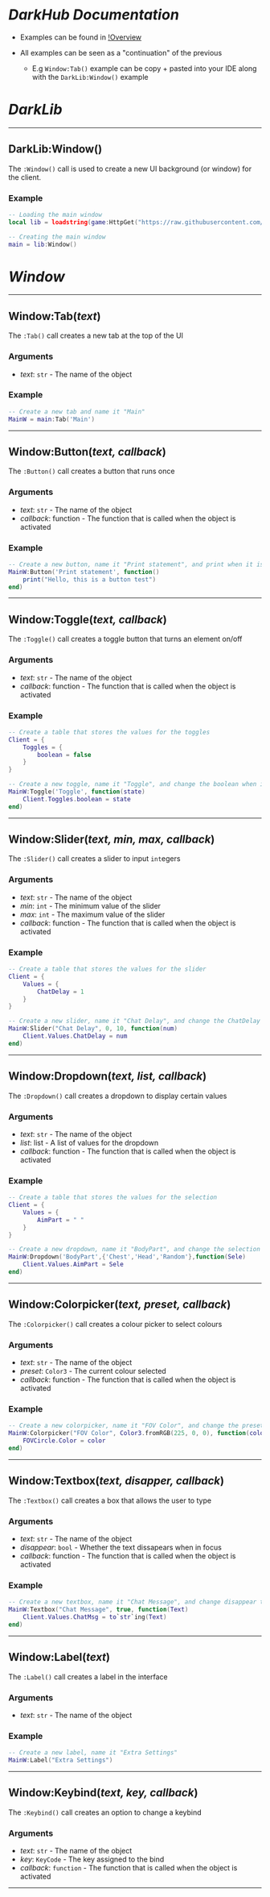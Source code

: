 
# ***DarkHub Documentation***

- Examples can be found in [!Overview](docs/!Overview)

- All examples can be seen as a "continuation" of the previous
  - E.g `Window:Tab()` example can be copy + pasted into your IDE along with the `DarkLib:Window()` example

# *DarkLib*
---
<!-------------------------------------------------------------------------------------------------------------->
## DarkLib:Window()

The `:Window()` call is used to create a new UI background (or window) for the client.

### Example

```lua
-- Loading the main window
local lib = loadstring(game:HttpGet("https://raw.githubusercontent.com/..."))()

-- Creating the main window
main = lib:Window()
```

# *Window*

---
<!-------------------------------------------------------------------------------------------------------------->
## Window:Tab(*text*)

The `:Tab()` call creates a new tab at the top of the UI

### Arguments

- *text*: `str` - The name of the object

### Example

```lua
-- Create a new tab and name it "Main"
MainW = main:Tab('Main')
```

---
<!-------------------------------------------------------------------------------------------------------------->
## Window:Button(*text, callback*)

The `:Button()` call creates a button that runs once

### Arguments

- *text*: `str` - The name of the object
- *callback*: function - The function that is called when the object is activated

### Example

```lua
-- Create a new button, name it "Print statement", and print when it is clicked
MainW:Button('Print statement', function()
    print("Hello, this is a button test")
end)
```

---
<!-------------------------------------------------------------------------------------------------------------->
## Window:Toggle(*text, callback*)

The `:Toggle()` call creates a toggle button that turns an element on/off

### Arguments

- *text*: `str` - The name of the object
- *callback*: function - The function that is called when the object is activated

### Example

```lua
-- Create a table that stores the values for the toggles
Client = {
    Toggles = {
        boolean = false
    }
}

-- Create a new toggle, name it "Toggle", and change the boolean when it is clicked
MainW:Toggle('Toggle', function(state)
    Client.Toggles.boolean = state
end)
```

---
<!-------------------------------------------------------------------------------------------------------------->
## Window:Slider(*text, min, max, callback*)

The `:Slider()` call creates a slider to input `int`egers

### Arguments

- *text*: `str` - The name of the object
- *min*: `int` - The minimum value of the slider
- *max*: `int` - The maximum value of the slider
- *callback*: function - The function that is called when the object is activated

### Example

```lua
-- Create a table that stores the values for the slider
Client = {
    Values = {
        ChatDelay = 1
    }
}

-- Create a new slider, name it "Chat Delay", and change the ChatDelay to num
MainW:Slider("Chat Delay", 0, 10, function(num)
    Client.Values.ChatDelay = num
end)
```

---
<!-------------------------------------------------------------------------------------------------------------->
## Window:Dropdown(*text, list, callback*)

The `:Dropdown()` call creates a dropdown to display certain values

### Arguments

- *text*: `str` - The name of the object
- *list*: list - A list of values for the dropdown
- *callback*: function - The function that is called when the object is activated

### Example

```lua
-- Create a table that stores the values for the selection
Client = {
    Values = {
        AimPart = " "
    }
}

-- Create a new dropdown, name it "BodyPart", and change the selection when it is clicked
MainW:Dropdown('BodyPart',{'Chest','Head','Random'},function(Sele)
    Client.Values.AimPart = Sele
end)
```

---
<!-------------------------------------------------------------------------------------------------------------->
## Window:Colorpicker(*text, preset, callback*)

The `:Colorpicker()` call creates a colour picker to select colours

### Arguments

- *text*: `str` - The name of the object
- *preset*: `Color3` - The current colour selected
- *callback*: function - The function that is called when the object is activated

### Example

```lua
-- Create a new colorpicker, name it "FOV Color", and change the preset to (225, 0, 0)
MainW:Colorpicker("FOV Color", Color3.fromRGB(225, 0, 0), function(color)
    FOVCircle.Color = color
end)
```

---
<!-------------------------------------------------------------------------------------------------------------->
## Window:Textbox(*text, disapper, callback*)

The `:Textbox()` call creates a box that allows the user to type

### Arguments

- *text*: `str` - The name of the object
- *disappear*: `bool` - Whether the text dissapears when in focus
- *callback*: function - The function that is called when the object is activated

### Example

```lua
-- Create a new textbox, name it "Chat Message", and change disappear to true
MainW:Textbox("Chat Message", true, function(Text)
    Client.Values.ChatMsg = to`str`ing(Text) 
end)
```

---
<!-------------------------------------------------------------------------------------------------------------->
## Window:Label(*text*)

The `:Label()` call creates a label in the interface

### Arguments

- *text*: `str` - The name of the object

### Example

```lua
-- Create a new label, name it "Extra Settings"
MainW:Label("Extra Settings")
```

---
<!-------------------------------------------------------------------------------------------------------------->
## Window:Keybind(*text, key, callback*)

The `:Keybind()` call creates an option to change a keybind

### Arguments

- *text*: ``str`` - The name of the object
- *key*: `KeyCode` - The key assigned to the bind
- *callback*: `function` - The function that is called when the object is activated

---
<!-------------------------------------------------------------------------------------------------------------->
